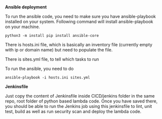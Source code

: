 
**Ansible deployment**

To run the ansible code, you need to make sure you have ansible-playbook installed on your system. Following command will install ansible-playbook on your machine.

`python3 -m install pip install ansible-core`


There is hosts.ini file, which is basically an inventory file (currently empty with ip or domain name) but need to populate the file.

There is sites.yml file, to tell which tasks to run

To run the ansible, you need to do

`ansible-playbook -i hosts.ini sites.yml`


**Jenkinsfile**

Just copy the content of Jenkinsfile inside CICD/jenkins folder in the same repo, root folder of python based lambda code. Once you have saved there, you should be able to run the Jenkins job using this jenkinsfile to lint, unit test, build as well as run security scan and deploy the lambda code.
